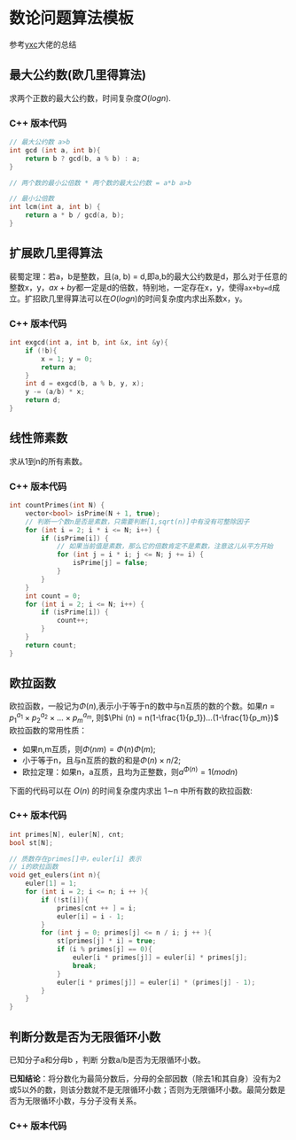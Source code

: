 # 数论问题算法模板

参考[yxc](https://www.acwing.com/blog/content/28/)大佬的总结

## 最大公约数(欧几里得算法)

求两个正数的最大公约数，时间复杂度$O(logn)$.

### C++ 版本代码

```c++
// 最大公约数 a>b
int gcd (int a, int b){
    return b ? gcd(b, a % b) : a;
}

// 两个数的最小公倍数 * 两个数的最大公约数 = a*b a>b

// 最小公倍数
int lcm(int a, int b) {
    return a * b / gcd(a, b);
}
```

## 扩展欧几里得算法

裴蜀定理：若a，b是整数，且(a, b) = d,即a,b的最大公约数是d，那么对于任意的整数x，y，$ax+by$都一定是d的倍数，特别地，一定存在x，y，使得`ax+by=d`成立。扩招欧几里得算法可以在$O(logn)$的时间复杂度内求出系数x，y。

### C++ 版本代码

```c++
int exgcd(int a, int b, int &x, int &y){
    if (!b){
        x = 1; y = 0;
        return a;
    }
    int d = exgcd(b, a % b, y, x);
    y -= (a/b) * x;
    return d;
}
```

## 线性筛素数

求从1到n的所有素数。

### C++ 版本代码

```c++
int countPrimes(int N) {
    vector<bool> isPrime(N + 1, true);
    // 判断一个数n是否是素数，只需要判断[1,sqrt(n)]中有没有可整除因子
    for (int i = 2; i * i <= N; i++) {
        if (isPrime[i]) {
            // 如果当前值是素数，那么它的倍数肯定不是素数，注意这儿从平方开始
            for (int j = i * i; j <= N; j += i) {
                isPrime[j] = false;
            }
        }
    }
    int count = 0;
    for (int i = 2; i <= N; i++) {
        if (isPrime[i]) {
            count++;
        }
    }
    return count;
}
```

## 欧拉函数

欧拉函数，一般记为$\Phi (n)$,表示小于等于n的数中与n互质的数的个数。如果$n=p_1^{a_1}\times p_2^{a_2}\times ... \times p_m^{a_m}$, 则$\Phi (n) = n(1-\frac{1}{p_1})...(1-\frac{1}{p_m})$<br>
欧拉函数的常用性质：

+ 如果n,m互质，则$\Phi (nm) = \Phi(n)\Phi(m)$;
+ 小于等于n，且与n互质的数的和是$\Phi (n)\times n / 2$;
+ 欧拉定理：如果n，a互质，且均为正整数，则$a^{\Phi(n)}=1(mod n)$

下面的代码可以在 $O(n)$ 的时间复杂度内求出 1∼n 中所有数的欧拉函数:

### C++ 版本代码

```c++
int primes[N], euler[N], cnt;
bool st[N];

// 质数存在primes[]中，euler[i] 表示
// i的欧拉函数
void get_eulers(int n){
    euler[1] = 1;
    for (int i = 2; i <= n; i ++ ){
        if (!st[i]){
            primes[cnt ++ ] = i;
            euler[i] = i - 1;
        }
        for (int j = 0; primes[j] <= n / i; j ++ ){
            st[primes[j] * i] = true;
            if (i % primes[j] == 0){
                euler[i * primes[j]] = euler[i] * primes[j];
                break;
            }
            euler[i * primes[j]] = euler[i] * (primes[j] - 1);
        }
    }
}
```

## 判断分数是否为无限循环小数

已知分子a和分母b ，判断 分数a/b是否为无限循环小数。

**已知结论**：将分数化为最简分数后，分母的全部因数（除去1和其自身）没有为2或5以外的数，则该分数就不是无限循环小数；否则为无限循环小数。最简分数是否为无限循环小数，与分子没有关系。

### C++ 版本代码

```c++

```